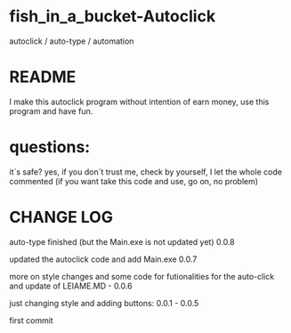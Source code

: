 # fish_in_a_bucket-Autoclick
autoclick / auto-type / automation

# README

I make this autoclick program without intention of earn money, use this program and have fun.

# questions:

it´s safe?
yes, if you don´t trust me, check by yourself, I let the whole code commented (if you want take this code and use, go on, no problem)

# CHANGE LOG

auto-type finished (but the Main.exe is not updated yet) 0.0.8

updated the autoclick code and add Main.exe 0.0.7

more on style changes and some code for futionalities for the auto-click and update of LEIAME.MD - 0.0.6

just changing style and adding buttons: 0.0.1 - 0.0.5

first commit
